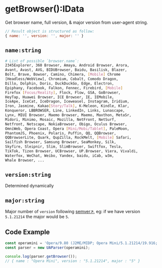 # getBrowser():IData

Get browser name, full version, & major version from user-agent string.

```js
// Result object is structured as follow:
{ name: '', version: '', major: '' }
```

## `name:string`

```sh
# List of possible `browser.name`:
2345Explorer, 360 Browser, Amaya, Android Browser, Arora, 
Avant, Avast, AVG, BIDUBrowser, Baidu, Basilisk, Blazer, 
Bolt, Brave, Bowser, Camino, Chimera, [Mobile] Chrome 
[Headless/WebView], Chromium, Cobalt, Comodo Dragon, 
Dillo, Dolphin, Doris, DuckDuckGo, Edge, Electron, 
Epiphany, Facebook, Falkon, Fennec, Firebird, [Mobile] 
Firefox [Focus/Reality], Flock, Flow, GSA, GoBrowser, 
HeyTap, Huawei Browser, ICE Browser, IE, IEMobile, 
IceApe, IceCat, IceDragon, Iceweasel, Instagram, Iridium, 
Iron, Jasmine, Kakao[Story/Talk], K-Meleon, Kindle, Klar, 
Konqueror, LBBROWSER, Line, LinkedIn, Links, Lunascape, 
Lynx, MIUI Browser, Maemo Browser, Maemo, Maxthon, MetaSr,
Midori, Minimo, Mosaic, Mozilla, NetFront, NetSurf, 
Netfront, Netscape, NokiaBrowser, Obigo, Oculus Browser, 
OmniWeb, Opera Coast, Opera [Mini/Mobi/Tablet], PaleMoon, 
PhantomJS, Phoenix, Polaris, Puffin, QQ, QQBrowser, 
QQBrowserLite, Quark, QupZilla, RockMelt, [Mobile] Safari, 
Sailfish Browser, Samsung Browser, SeaMonkey, Silk, 
Skyfire, Sleipnir, Slim, SlimBrowser, Swiftfox, Tesla, 
TikTok, Tizen Browser, UCBrowser, UP.Browser, Viera, Vivaldi, 
Waterfox, WeChat, Weibo, Yandex, baidu, iCab, w3m, 
Whale Browser, ...
```

## `version:string`

Determined dynamically

## `major:string`

Major number of `version` following [semver↗](https://semver.org/), eg: if we have version `5.1.21214` the major would be `5`.


## Code Example

```js
const operamini = 'Opera/9.80 (J2ME/MIDP; Opera Mini/5.1.21214/19.916; U; en) Presto/2.5.25'
const parser = new UAParser(operamini);

console.log(parser.getBrowser());
// { name : "Opera Mini", version : "5.1.21214", major : "5" }
```